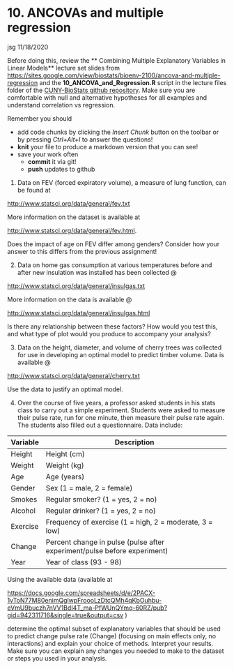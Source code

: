10\. ANCOVAs and multiple regression
================
jsg
11/18/2020

Before doing this, review the \*\* Combining Multiple Explanatory
Variables in Linear Models\*\* lecture set slides from
<https://sites.google.com/view/biostats/bioenv-2100/ancova-and-multiple-regression>
and the **10\_ANCOVA\_and\_Regression.R** script in the lecture files
folder of the [CUNY-BioStats github
repository](https://github.com/jsgosnell/CUNY-BioStats). Make sure you
are comfortable with null and alternative hypotheses for all examples
and understand correlation vs regression.

Remember you should

  - add code chunks by clicking the *Insert Chunk* button on the toolbar
    or by pressing *Ctrl+Alt+I* to answer the questions\!
  - **knit** your file to produce a markdown version that you can see\!
  - save your work often
      - **commit** it via git\!
      - **push** updates to github

<!-- end list -->

1.  Data on FEV (forced expiratory volume), a measure of lung function,
    can be found at

<http://www.statsci.org/data/general/fev.txt>

More information on the dataset is available at

<http://www.statsci.org/data/general/fev.html>.

Does the impact of age on FEV differ among genders? Consider how your
answer to this differs from the previous assignment\!

2.  Data on home gas consumption at various temperatures before and
    after new insulation was installed has been collected @

<http://www.statsci.org/data/general/insulgas.txt>

More information on the data is available @

<http://www.statsci.org/data/general/insulgas.html>

Is there any relationship between these factors? How would you test
this, and what type of plot would you produce to accompany your
analysis?

3.  Data on the height, diameter, and volume of cherry trees was
    collected for use in developing an optimal model to predict timber
    volume. Data is available @

<http://www.statsci.org/data/general/cherry.txt>

Use the data to justify an optimal model.

4.  Over the course of five years, a professor asked students in his
    stats class to carry out a simple experiment. Students were asked to
    measure their pulse rate, run for one minute, then measure their
    pulse rate again. The students also filled out a questionnaire. Data
    include:

| Variable | Description                                                              |
| -------- | ------------------------------------------------------------------------ |
| Height   | Height (cm)                                                              |
| Weight   | Weight (kg)                                                              |
| Age      | Age (years)                                                              |
| Gender   | Sex (1 = male, 2 = female)                                               |
| Smokes   | Regular smoker? (1 = yes, 2 = no)                                        |
| Alcohol  | Regular drinker? (1 = yes, 2 = no)                                       |
| Exercise | Frequency of exercise (1 = high, 2 = moderate, 3 = low)                  |
| Change   | Percent change in pulse (pulse after experiment/pulse before experiment) |
| Year     | Year of class (93 - 98)                                                  |

Using the available data (available at

<https://docs.google.com/spreadsheets/d/e/2PACX-1vToN77M80enimQglwpFroooLzDtcQMh4qKbOuhbu-eVmU9buczh7nVV1BdI4T_ma-PfWUnQYmq-60RZ/pub?gid=942311716&single=true&output=csv>
)

determine the optimal subset of explanatory variables that should be
used to predict change pulse rate (Change) (focusing on main effects
only, no interactions) and explain your choice of methods. Interpret
your results. Make sure you can explain any changes you needed to make
to the dataset or steps you used in your analysis.
